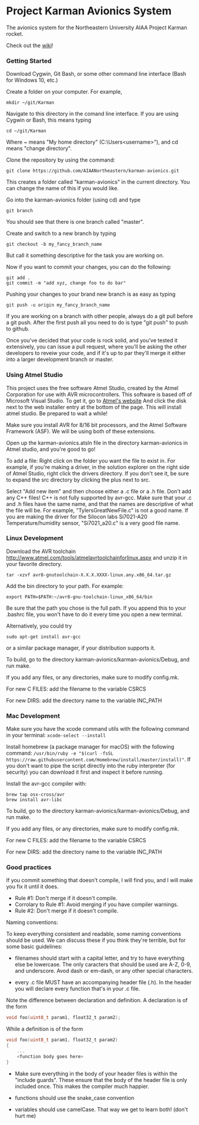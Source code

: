 # Project Karman Avionics System
The avionics system for the Northeastern University AIAA Project Karman rocket.

Check out the [wiki](https://github.com/AIAANortheastern/karman-avionics/wiki)!

### Getting Started

Download Cygwin, Git Bash, or some other command line interface (Bash for Windows 10, etc.)

Create a folder on your computer. For example,
~~~
mkdir ~/git/Karman
~~~

Navigate to this directory in the comand line interface. If you are using Cygwin or Bash,
this means typing
~~~
cd ~/git/Karman
~~~
Where ~ means "My home directory" (C:\Users\<username>"), and cd means "change directory".


Clone the repository by using the command:
~~~
git clone https://github.com/AIAANortheastern/karman-avionics.git
~~~
This creates a folder called "karman-avionics" in the current directory. You can change the name of this if you would like.

Go into the karman-avionics folder (using cd) and type 
~~~
git branch
~~~
You should see that there is one branch called "master".

Create and switch to a new branch by typing 
~~~
git checkout -b my_fancy_branch_name
~~~
But call it something descriptive for the task you are working on.

Now if you want to commit your changes, you can do the following:
~~~
git add .
git commit -m "add xyz, change foo to do bar"
~~~

Pushing your changes to your brand new branch is as easy as typing
~~~
git push -u origin my_fancy_branch_name
~~~
If you are working on a branch with other people, always do a git pull before a git push. After the first push all you need to do is type "git push" to push to github.

Once you've decided that your code is rock solid, and you've tested it extensively, you can issue a pull request,
where you'll be asking the other developers to reveiw your code, and if it's up to par they'll merge it either into a larger
development branch or master.

### Using Atmel Studio

This project uses the free software Atmel Studio, created by the Atmel Corporation for use with AVR microcontrollers. This software is based off of Microsoft Visual Studio. To get it, go to
[Atmel's website](http://www.atmel.com/tools/atmelstudio.aspx) And click the disk next to the web installer entry at the bottom of the page. This will install atmel studio. Be prepared to wait a while!

Make sure you install AVR for 8/16 bit processors, and the Atmel Software Framework (ASF). We will be using both of these extensions.

Open up the karman-avionics.atsln file in the directory karman-avionics in Atmel studio, and you're good to go!

To add a file:
	Right click on the folder you want the file to exist in. For example, if you're making a driver, in the solution explorer on the right side of Atmel Studio, right click the drivers directory. If you don't see it, be sure to expand the src directory by clicking the plus next to src.

Select "Add new item" and then choose either a .c file or a .h file. Don't add any C++ files! C++ is not fully supported by avr-gcc. Make sure that your .c and .h files have the same name, and that the names are descriptive of what the file will be. For example, "TylersGreatNewFile.c" is not a good name. If you are making the driver for the Silocon labs Si7021-A20 Temperature/humidity sensor, "Si7021_a20.c" is a very good file name.


### Linux Development

Download the AVR toolchain http://www.atmel.com/tools/atmelavrtoolchainforlinux.aspx
and unzip it in your favorite directory.
~~~
tar -xzvf avr8-gnutoolchain-X.X.X.XXXX-linux.any.x86_64.tar.gz
~~~

Add the bin directory to your path. For example:
~~~
export PATH=$PATH:~/avr8-gnu-toolchain-linux_x86_64/bin
~~~
Be sure that the path you chose is the full path.
If you append this to your .bashrc file, you won't have to do it every time you open a new terminal.

Alternatively, you could try
~~~
sudo apt-get install avr-gcc
~~~
or a similar package manager, if your distribution supports it.

To build, go to the directory karman-avionics/karman-avionics/Debug, and run make.

If you add any files, or any directories, make sure to modify config.mk.

For new C FILES:   add the filename to the variable CSRCS

For new DIRS:      add the directory name to the variable INC_PATH

### Mac Development

Make sure you have the xcode command utils with the following command in your terminal:
`xcode-select --install`

Install homebrew (a package manager for macOS) with the following command:
`/usr/bin/ruby -e "$(curl -fsSL https://raw.githubusercontent.com/Homebrew/install/master/install)"`.
If you don't want to pipe the script directly into the ruby interpreter (for security) you can download it
first and inspect it before running.

Install the avr-gcc compiler with:
```
brew tap osx-cross/avr
brew install avr-libc
```
To build, go to the directory karman-avionics/karman-avionics/Debug, and run make.

If you add any files, or any directories, make sure to modify config.mk.

For new C FILES:   add the filename to the variable CSRCS

For new DIRS:      add the directory name to the variable INC_PATH

### Good practices

If you commit something that doesn't compile, I will find you, and I will make you fix it until it does.

- Rule #1: Don't merge if it doesn't compile.
- Corrolary to Rule #1: Avoid merging if you have compiler warnings.
- Rule #2: Don't merge if it doesn't compile.


Naming conventions:

To keep everything consistent and readable, some naming conventions should be used. We can discuss these if you think they're terrible, but for some basic guidelines:

- filenames should start with a capital letter, and try to have everything else be lowercase. The only caracters that should be used are A-Z, 0-9, and underscore. Avod dash or em-dash, or any other special characters.

- every .c file MUST have an accompanying header file (.h). In the header you will declare every function that's in your .c file.

Note the difference between declaration and definition. A declaration is of the form
```c
void foo(uint8_t param1, float32_t param2);
```
While a definition is of the form
```c
void foo(uint8_t param1, float32_t param2)
{
	...
	<function body goes here>
}
```

- Make sure everything in the body of your header files is within the "include guards". These ensure that the body of the header file is only included once. This makes the compiler much happier.

- functions should use the snake_case convention

- variables should use camelCase. That way we get to learn both! (don't hurt me)

